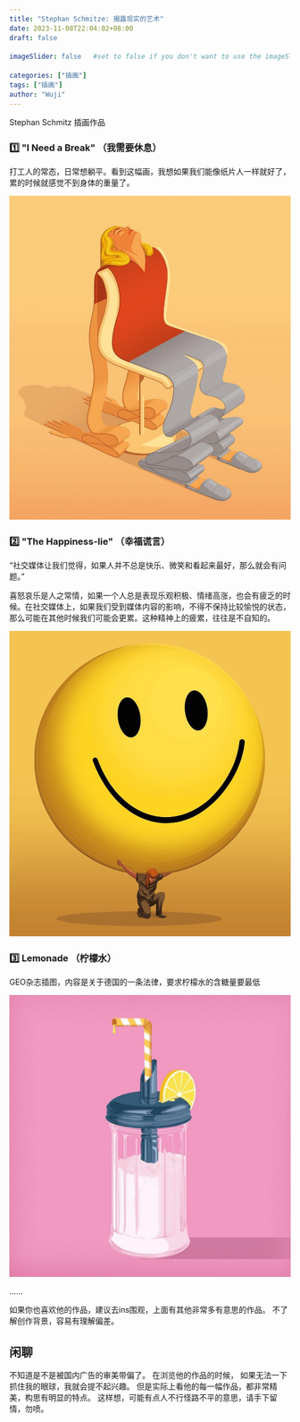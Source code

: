 ```yaml
---
title: "Stephan Schmitze: 揭露现实的艺术"
date: 2023-11-08T22:04:02+08:00
draft: false

imageSlider: false   #set to false if you don't want to use the imageSlider but a featuredImage

categories: ["插画"]
tags: ["插画"]
author: "Wuji"
---
```


Stephan Schmitz 插画作品

<!--more-->


### 1️⃣ **"I Need a Break"** （我需要休息）<br>
打工人的常态，日常想躺平。看到这幅画，我想如果我们能像纸片人一样就好了，累的时候就感觉不到身体的重量了。

![Stephan Schmitz 插画：I Need a Break](./img/Stephan-Schmitz-01.jpg)


### 2️⃣ **"The Happiness-lie"** （幸福谎言）<br>
“社交媒体让我们觉得，如果人并不总是快乐、微笑和看起来最好，那么就会有问题。”

喜怒哀乐是人之常情，如果一个人总是表现乐观积极、情绪高涨，也会有疲乏的时候。在社交媒体上，如果我们受到媒体内容的影响，不得不保持比较愉悦的状态，那么可能在其他时候我们可能会更累。这种精神上的疲累，往往是不自知的。

![Stephan Schmitz 插画：The Happiness-lie](./img/Stephan-Schmitz-02.jpg)


### 3️⃣  **Lemonade** （柠檬水）<br>
GEO杂志插图，内容是关于德国的一条法律，要求柠檬水的含糖量要最低


![Stephan Schmitz 插画：Lemonade](./img/Stephan-Schmitz-03.jpg)


......


如果你也喜欢他的作品，建议去ins围观，上面有其他非常多有意思的作品。
不了解创作背景，容易有理解偏差。

## 闲聊

不知道是不是被国内广告的审美带偏了。
在浏览他的作品的时候，
如果无法一下抓住我的眼球，我就会提不起兴趣。
但是实际上看他的每一幅作品，都非常精美，构思有明显的特点。
这样想，可能有点人不行怪路不平的意思，请手下留情，勿喷。

